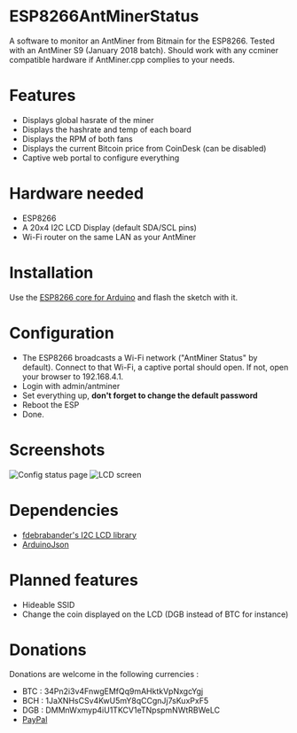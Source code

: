# ESP8266AntMinerStatus
A software to monitor an AntMiner from Bitmain for the ESP8266.
Tested with an AntMiner S9 (January 2018 batch). Should work with any ccminer compatible hardware if AntMiner.cpp complies to your needs.

# Features
* Displays global hasrate of the miner
* Displays the hashrate and temp of each board
* Displays the RPM of both fans
* Displays the current Bitcoin price from CoinDesk (can be disabled)
* Captive web portal to configure everything

# Hardware needed
* ESP8266
* A 20x4 I2C LCD Display (default SDA/SCL pins)
* Wi-Fi router on the same LAN as your AntMiner

# Installation
Use the [ESP8266 core for Arduino](https://github.com/esp8266/Arduino) and flash the sketch with it.

# Configuration
* The ESP8266 broadcasts a Wi-Fi network ("AntMiner Status" by default). Connect to that Wi-Fi, a captive portal should open. If not, open your browser to 192.168.4.1.
* Login with admin/antminer
* Set everything up, **don't forget to change the default password**
* Reboot the ESP
* Done.

# Screenshots
![Config status page](https://i.imgur.com/JDwoEm9.png)
![LCD screen](https://i.imgur.com/RQpFZCU.jpg)

# Dependencies
* [fdebrabander's I2C LCD library](https://github.com/fdebrabander/Arduino-LiquidCrystal-I2C-library)
* [ArduinoJson](https://github.com/bblanchon/ArduinoJson)

# Planned features
* Hideable SSID
* Change the coin displayed on the LCD (DGB instead of BTC for instance)

# Donations
Donations are welcome in the following currencies :
* BTC : 34Pn2i3v4FnwgEMfQq9mAHktkVpNxgcYgj
* BCH : 1JaXNHsCSv4KwU5mY8qCCgnJj7sKuxPxF5
* DGB : DMMnWxmyp4iU1TKCV1eTNpspmNWtRBWeLC
* [PayPal](https://www.paypal.me/lululombardfr)
